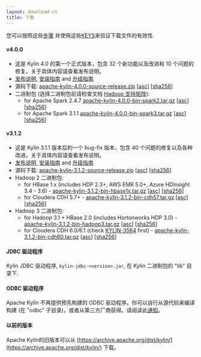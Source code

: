 ```yaml
---
layout: download-cn
title: 下载
---
```


您可以按照这些[步骤](https://www.apache.org/info/verification.html) 并使用这些[KEYS](https://www.apache.org/dist/kylin/KEYS)来验证下载文件的有效性.

#### v4.0.0
- 这是 Kylin 4.0 的第一个正式版本，包含 32 个新功能以及改进和 10 个问题的修复。关于具体内容请查看发布说明。
- [发布说明](/docs/release_notes.html), [安装指南](https://cwiki.apache.org/confluence/display/KYLIN/Installation+Guide) and [升级指南](/docs/howto/howto_upgrade.html)
- 源码下载: [apache-kylin-4.0.0-source-release.zip](https://www.apache.org/dyn/closer.cgi/kylin/apache-kylin-4.0.0/apache-kylin-4.0.0-source-release.zip) \[[asc](https://www.apache.org/dist/kylin/apache-kylin-4.0.0/apache-kylin-4.0.0-source-release.zip.asc)\] \[[sha256](https://www.apache.org/dist/kylin/apache-kylin-4.0.0/apache-kylin-4.0.0-source-release.zip.sha256)\]
- 二进制包 (选择二进制包前请检查文档 [Hadoop 支持矩阵](https://cwiki.apache.org/confluence/display/KYLIN/Support+Hadoop+Version+Matrix+of+Kylin+4)):
  - for Apache Spark 2.4.7 [apache-kylin-4.0.0-bin-spark2.tar.gz](https://www.apache.org/dyn/closer.cgi/kylin/apache-kylin-4.0.0/apache-kylin-4.0.0-bin-spark2.tar.gz) \[[asc](https://www.apache.org/dist/kylin/apache-kylin-4.0.0/apache-kylin-4.0.0-bin-spark2.tar.gz.asc)\] \[[sha256](https://www.apache.org/dist/kylin/apache-kylin-4.0.0/apache-kylin-4.0.0-bin-spark2.tar.gz.sha256)\] 
  - for Apache Spark 3.1.1 [apache-kylin-4.0.0-bin-spark3.tar.gz](https://www.apache.org/dyn/closer.cgi/kylin/apache-kylin-4.0.0/apache-kylin-4.0.0-bin-spark3.tar.gz) \[[asc](https://www.apache.org/dist/kylin/apache-kylin-4.0.0/apache-kylin-4.0.0-bin-spark3.tar.gz.asc)\] \[[sha256](https://www.apache.org/dist/kylin/apache-kylin-4.0.0/apache-kylin-4.0.0-bin-spark3.tar.gz.sha256)\]

#### v3.1.2
- 这是 Kylin 3.1.1 版本后的一个 bug-fix 版本，包含 40 个问题的修复以及各种改进。关于具体内容请查看发布说明。
- [发布说明](/docs31/release_notes.html), [安装指南](/docs31/install/index.html) and [升级指南](/docs31/howto/howto_upgrade.html)
- 源码下载: [apache-kylin-3.1.2-source-release.zip](https://www.apache.org/dyn/closer.cgi/kylin/apache-kylin-3.1.2/apache-kylin-3.1.2-source-release.zip) \[[asc](https://www.apache.org/dist/kylin/apache-kylin-3.1.2/apache-kylin-3.1.2-source-release.zip.asc)\] \[[sha256](https://www.apache.org/dist/kylin/apache-kylin-3.1.2/apache-kylin-3.1.2-source-release.zip.sha256)\]
- Hadoop 2 二进制包:
  - for HBase 1.x (includes HDP 2.3+, AWS EMR 5.0+, Azure HDInsight 3.4 - 3.6) - [apache-kylin-3.1.2-bin-hbase1x.tar.gz](https://www.apache.org/dyn/closer.cgi/kylin/apache-kylin-3.1.2/apache-kylin-3.1.2-bin-hbase1x.tar.gz) \[[asc](https://www.apache.org/dist/kylin/apache-kylin-3.1.2/apache-kylin-3.1.2-bin-hbase1x.tar.gz.asc)\] \[[sha256](https://www.apache.org/dist/kylin/apache-kylin-3.1.2/apache-kylin-3.1.2-bin-hbase1x.tar.gz.sha256)\]
  - for Cloudera CDH 5.7+ - [apache-kylin-3.1.2-bin-cdh57.tar.gz](https://www.apache.org/dyn/closer.cgi/kylin/apache-kylin-3.1.2/apache-kylin-3.1.2-bin-cdh57.tar.gz) \[[asc](https://www.apache.org/dist/kylin/apache-kylin-3.1.2/apache-kylin-3.1.2-bin-cdh57.tar.gz.asc)\] \[[sha256](https://www.apache.org/dist/kylin/apache-kylin-3.1.2/apache-kylin-3.1.2-bin-cdh57.tar.gz.sha256)\]
- Hadoop 3 二进制包:
  - for Hadoop 3.1 + HBase 2.0 (includes Hortonworks HDP 3.0) - [apache-kylin-3.1.2-bin-hadoop3.tar.gz](https://www.apache.org/dyn/closer.cgi/kylin/apache-kylin-3.1.2/apache-kylin-3.1.2-bin-hadoop3.tar.gz) \[[asc](https://www.apache.org/dist/kylin/apache-kylin-3.1.2/apache-kylin-3.1.2-bin-hadoop3.tar.gz.asc)\] \[[sha256](https://www.apache.org/dist/kylin/apache-kylin-3.1.2/apache-kylin-3.1.2-bin-hadoop3.tar.gz.sha256)\]
  - for Cloudera CDH 6.0/6.1 (check [KYLIN-3564](https://issues.apache.org/jira/browse/KYLIN-3564) first) - [apache-kylin-3.1.2-bin-cdh60.tar.gz](https://www.apache.org/dyn/closer.cgi/kylin/apache-kylin-3.1.2/apache-kylin-3.1.2-bin-cdh60.tar.gz) \[[asc](https://www.apache.org/dist/kylin/apache-kylin-3.1.2/apache-kylin-3.1.2-bin-cdh60.tar.gz.asc)\] \[[sha256](https://www.apache.org/dist/kylin/apache-kylin-3.1.2/apache-kylin-3.1.2-bin-cdh60.tar.gz.sha256)\]

#### JDBC 驱动程序

Kylin JDBC 驱动程序, `kylin-jdbc-<version>.jar`, 在 Kylin 二进制包的 "lib" 目录下.

#### ODBC 驱动程序

Apache Kylin 不再提供预先构建的 ODBC 驱动程序。你可以自行从源代码来编译构建 (在 "odbc" 子目录)，或者从第三方厂商获得。请阅读此[通知](http://apache-kylin.74782.x6.nabble.com/Kylin-ODBC-driver-is-removed-from-download-page-td12928.html)。

#### 以前的版本  
Apache Kylin的旧版本可以从 [https://archive.apache.org/dist/kylin/](https://archive.apache.org/dist/kylin/) 下载。
